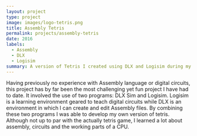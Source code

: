 ```yaml
---
layout: project
type: project
image: images/logo-tetris.png
title: Assembly Tetris
permalink: projects/assembly-tetris
date: 2016
labels:
  - Assembly
  - DLX
  - Logisim
summary: A version of Tetris I created using DLX and Logisim during my time in ICS 331
---
```


Having previously no experience with Assembly language or digital circuits, this project has by far been the most challenging yet fun project I have had to date. It involved the use of two programs: DLX Sim and Logisim. Logisim is a learning environment geared to teach digital circuits while DLX is an environment in which I can create and edit Assembly files. By combining these two programs I was able to develop my own version of tetris. Although not up to par with the actually tetris game, I learned a lot about assembly, circuits and the working parts of a CPU. 
